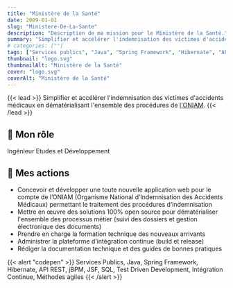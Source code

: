```yaml
---
title: "Ministère de la Santé"
date: 2009-01-01
slug: "Ministere-De-La-Sante"
description: "Description de ma mission pour le Ministère de la Santé."
summary: "Simplifier et accélérer l'indemnisation des victimes d'accidents médicaux en dématérialisant l'ensemble des procédures de [l'ONIAM](https://www.oniam.fr/)."
# categories: [""]
tags: ["Services publics", "Java", "Spring Framework", "Hibernate", "API REST", "jBPM", "JSF", "SQL", "Test Driven Development", "Intégration Continue", "Méthodes agiles"]
thumbnail: "logo.svg"
thumbnailAlt: "Ministère de la Santé"
cover: "logo.svg"
coverAlt: "Ministère de la Santé"
---
```


{{< lead >}}
Simplifier et accélérer l'indemnisation des victimes d'accidents médicaux en dématérialisant l'ensemble des procédures de [l'ONIAM](https://www.oniam.fr/).
{{< /lead >}}

## :necktie: Mon rôle

Ingénieur Etudes et Développement

## :dart: Mes actions

* Concevoir et développer une toute nouvelle application web pour le compte de l’ONIAM
(Organisme National d’Indemnisation des Accidents Médicaux) permettant le traitement des procédures d’indemnisation
* Mettre en œuvre des solutions 100% open source pour dématérialiser l'ensemble des processus métier
(suivi des dossiers et gestion électronique des documents)
* Prendre en charge la formation technique des nouveaux arrivants
* Administrer la plateforme d’intégration continue (build et release)
* Rédiger la documentation technique et des guides de bonnes pratiques

{{< alert "codepen" >}}
Services Publics, Java, Spring Framework, Hibernate, API REST, jBPM, JSF, SQL, Test Driven Development,
Intégration Continue, Méthodes agiles
{{< /alert >}}

